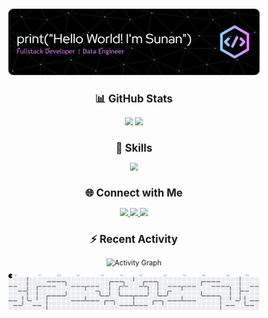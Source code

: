 <p align="center">
  <img src="/img/github-header-image.png" alt="Header" />
</p>

<h2 align="center">📊 GitHub Stats</h3>
<p align="center">
  <img height="180em" src="https://github-readme-stats.vercel.app/api?username=matahariann&show_icons=true&theme=tokyonight" />
  <img height="180em" src="https://github-readme-stats.vercel.app/api/top-langs/?username=matahariann&layout=compact&theme=tokyonight" />
</p>

<h2 align="center">🧠 Skills</h3>
<p align="center">
  <img src="https://skillicons.dev/icons?i=c,java,python,php,javascript,typescript,tailwind,react,nextjs,mysql,laravel,sklearn,postman,git&perline=20" />
</p>

<h2 align="center">🌐 Connect with Me</h3>
<p align="center">
  <a href="https://www.linkedin.com/in/dzu-sunan-muhammad-bb58aa363/" target="_blank">
    <img src="https://img.shields.io/badge/LinkedIn-0077B5?style=for-the-badge&logo=linkedin&logoColor=white" />
  </a>
  <a href="https://www.instagram.com/dzusunan/" target="_blank">
    <img src="https://img.shields.io/badge/Instagram-E4405F?style=for-the-badge&logo=instagram&logoColor=white" />
  </a>
  <a href="https://www.kaggle.com/sunann" target="_blank">
    <img src="https://img.shields.io/badge/Kaggle-20BEFF?style=for-the-badge&logo=Kaggle&logoColor=white" />
  </a>
</p>

<h2 align="center">⚡ Recent Activity</h3>
<p align="center">
  <img src="https://github-readme-activity-graph.vercel.app/graph?username=matahariann&theme=tokyo-night" alt="Activity Graph" />
</p>

<picture>
  <source media="(prefers-color-scheme: dark)" srcset="https://raw.githubusercontent.com/matahariann/matahariann/output/pacman-contribution-graph-dark.svg">
  <source media="(prefers-color-scheme: light)" srcset="https://raw.githubusercontent.com/matahariann/matahariann/output/pacman-contribution-graph.svg">
  <img alt="pacman contribution graph" src="https://raw.githubusercontent.com/matahariann/matahariann/output/pacman-contribution-graph.svg">
</picture>

###